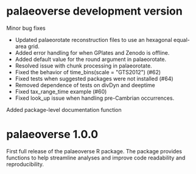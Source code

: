 # palaeoverse development version
Minor bug fixes

* Updated palaeorotate reconstruction files to use an hexagonal equal-area grid.
* Added error handling for when GPlates and Zenodo is offline.
* Added default value for the round argument in palaeorotate. 
* Resolved issue with chunk processing in palaeorotate.
* Fixed the behavior of time_bins(scale = "GTS2012") (#62)
* Fixed tests when suggested packages were not installed (#64)
* Removed dependence of tests on divDyn and deeptime
* Fixed tax_range_time example (#60)
* Fixed look_up issue when handling pre-Cambrian occurrences.

Added package-level documentation function

# palaeoverse 1.0.0
First full release of the palaeoverse R package.
The package provides functions to help streamline analyses and improve code readability and reproducibility.
